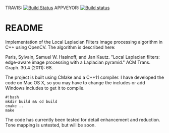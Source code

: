 TRAVIS: [![Build Status](https://travis-ci.org/headupinclouds/local_laplacian_filters.svg?branch=hunter)](https://travis-ci.org/headupinclouds/local_laplacian_filters)
APPVEYOR: [![Build status](https://ci.appveyor.com/api/projects/status/9uo26abfh8tece9c/branch/hunter?svg=true)](https://ci.appveyor.com/project/headupinclouds/local-laplacian-filters/branch/hunter)


# README #

Implementation of the Local Laplacian Filters image processing algorithm in C++ using OpenCV. The algorithm is described here:

Paris, Sylvain, Samuel W. Hasinoff, and Jan Kautz. "Local Laplacian filters: edge-aware image processing with a Laplacian pyramid." ACM Trans. Graph. 30.4 (2011): 68.

The project is built using CMake and a C++11 compiler. I have developed the code on Mac OS X, so you may have to change the includes or add Windows includes to get it to compile.


```
#!bash
mkdir build && cd build
cmake ..
make
```

The code has currently been tested for detail enhancement and reduction. Tone mapping is untested, but will be soon.